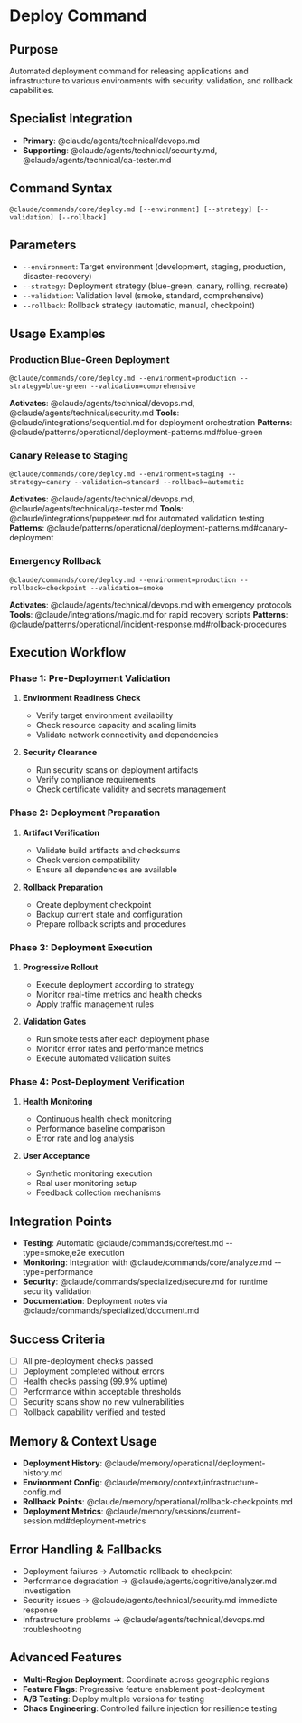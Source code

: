 # Deploy Command

## Purpose
Automated deployment command for releasing applications and infrastructure to various environments with security, validation, and rollback capabilities.

## Specialist Integration
- **Primary**: @claude/agents/technical/devops.md
- **Supporting**: @claude/agents/technical/security.md, @claude/agents/technical/qa-tester.md

## Command Syntax
```
@claude/commands/core/deploy.md [--environment] [--strategy] [--validation] [--rollback]
```

## Parameters
- `--environment`: Target environment (development, staging, production, disaster-recovery)
- `--strategy`: Deployment strategy (blue-green, canary, rolling, recreate)
- `--validation`: Validation level (smoke, standard, comprehensive)
- `--rollback`: Rollback strategy (automatic, manual, checkpoint)

## Usage Examples

### Production Blue-Green Deployment
```
@claude/commands/core/deploy.md --environment=production --strategy=blue-green --validation=comprehensive
```
**Activates**: @claude/agents/technical/devops.md, @claude/agents/technical/security.md
**Tools**: @claude/integrations/sequential.md for deployment orchestration
**Patterns**: @claude/patterns/operational/deployment-patterns.md#blue-green

### Canary Release to Staging
```
@claude/commands/core/deploy.md --environment=staging --strategy=canary --validation=standard --rollback=automatic
```
**Activates**: @claude/agents/technical/devops.md, @claude/agents/technical/qa-tester.md
**Tools**: @claude/integrations/puppeteer.md for automated validation testing
**Patterns**: @claude/patterns/operational/deployment-patterns.md#canary-deployment

### Emergency Rollback
```
@claude/commands/core/deploy.md --environment=production --rollback=checkpoint --validation=smoke
```
**Activates**: @claude/agents/technical/devops.md with emergency protocols
**Tools**: @claude/integrations/magic.md for rapid recovery scripts
**Patterns**: @claude/patterns/operational/incident-response.md#rollback-procedures

## Execution Workflow

### Phase 1: Pre-Deployment Validation
1. **Environment Readiness Check**
   - Verify target environment availability
   - Check resource capacity and scaling limits
   - Validate network connectivity and dependencies
   
2. **Security Clearance**
   - Run security scans on deployment artifacts
   - Verify compliance requirements
   - Check certificate validity and secrets management

### Phase 2: Deployment Preparation
1. **Artifact Verification**
   - Validate build artifacts and checksums
   - Check version compatibility
   - Ensure all dependencies are available

2. **Rollback Preparation**
   - Create deployment checkpoint
   - Backup current state and configuration
   - Prepare rollback scripts and procedures

### Phase 3: Deployment Execution
1. **Progressive Rollout**
   - Execute deployment according to strategy
   - Monitor real-time metrics and health checks
   - Apply traffic management rules

2. **Validation Gates**
   - Run smoke tests after each deployment phase
   - Monitor error rates and performance metrics
   - Execute automated validation suites

### Phase 4: Post-Deployment Verification
1. **Health Monitoring**
   - Continuous health check monitoring
   - Performance baseline comparison
   - Error rate and log analysis

2. **User Acceptance**
   - Synthetic monitoring execution
   - Real user monitoring setup
   - Feedback collection mechanisms

## Integration Points
- **Testing**: Automatic @claude/commands/core/test.md --type=smoke,e2e execution
- **Monitoring**: Integration with @claude/commands/core/analyze.md --type=performance
- **Security**: @claude/commands/specialized/secure.md for runtime security validation
- **Documentation**: Deployment notes via @claude/commands/specialized/document.md

## Success Criteria
- [ ] All pre-deployment checks passed
- [ ] Deployment completed without errors
- [ ] Health checks passing (99.9% uptime)
- [ ] Performance within acceptable thresholds
- [ ] Security scans show no new vulnerabilities
- [ ] Rollback capability verified and tested

## Memory & Context Usage
- **Deployment History**: @claude/memory/operational/deployment-history.md
- **Environment Config**: @claude/memory/context/infrastructure-config.md
- **Rollback Points**: @claude/memory/operational/rollback-checkpoints.md
- **Deployment Metrics**: @claude/memory/sessions/current-session.md#deployment-metrics

## Error Handling & Fallbacks
- Deployment failures → Automatic rollback to checkpoint
- Performance degradation → @claude/agents/cognitive/analyzer.md investigation
- Security issues → @claude/agents/technical/security.md immediate response
- Infrastructure problems → @claude/agents/technical/devops.md troubleshooting

## Advanced Features
- **Multi-Region Deployment**: Coordinate across geographic regions
- **Feature Flags**: Progressive feature enablement post-deployment
- **A/B Testing**: Deploy multiple versions for testing
- **Chaos Engineering**: Controlled failure injection for resilience testing